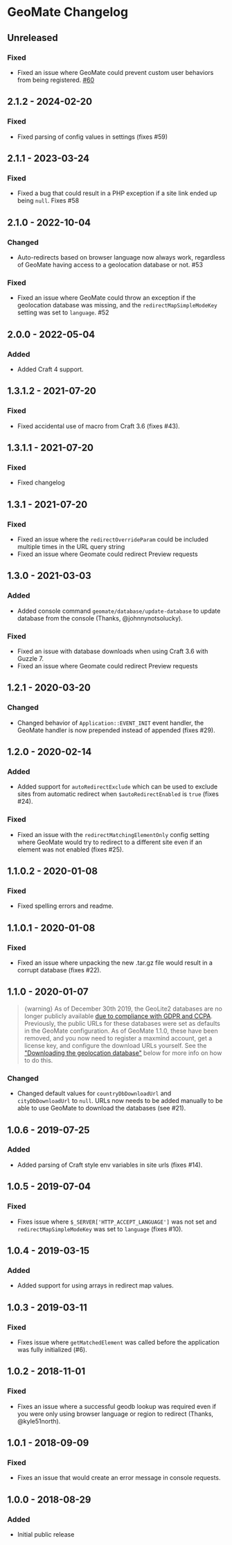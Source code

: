 # GeoMate Changelog

## Unreleased
### Fixed
- Fixed an issue where GeoMate could prevent custom user behaviors from being registered. [#60](https://github.com/vaersaagod/geomate/issues/60)

## 2.1.2 - 2024-02-20  
### Fixed
- Fixed parsing of config values in settings (fixes #59)

## 2.1.1 - 2023-03-24  
### Fixed
- Fixed a bug that could result in a PHP exception if a site link ended up being `null`. Fixes #58

## 2.1.0 - 2022-10-04
### Changed  
- Auto-redirects based on browser language now always work, regardless of GeoMate having access to a geolocation database or not. #53  
### Fixed
- Fixed an issue where GeoMate could throw an exception if the geolocation database was missing, and the `redirectMapSimpleModeKey` setting was set to `language`. #52  

## 2.0.0 - 2022-05-04
### Added
- Added Craft 4 support.  

## 1.3.1.2 - 2021-07-20
### Fixed
- Fixed accidental use of macro from Craft 3.6 (fixes #43).

## 1.3.1.1 - 2021-07-20
### Fixed
- Fixed changelog

## 1.3.1 - 2021-07-20
### Fixed
- Fixed an issue where the `redirectOverrideParam` could be included multiple times in the URL query string
- Fixed an issue where Geomate could redirect Preview requests  

## 1.3.0 - 2021-03-03
### Added
- Added console command `geomate/database/update-database` to update database from the console (Thanks, @johnnynotsolucky).

### Fixed
- Fixed an issue with database downloads when using Craft 3.6 with Guzzle 7.
- Fixed an issue where Geomate could redirect Preview requests

## 1.2.1 - 2020-03-20
### Changed
- Changed behavior of `Application::EVENT_INIT` event handler, the GeoMate handler is now prepended instead of appended (fixes #29).

## 1.2.0 - 2020-02-14
### Added
- Added support for `autoRedirectExclude` which can be used to exclude sites from automatic redirect when `$autoRedirectEnabled` is `true` (fixes #24).

### Fixed
- Fixed an issue with the `redirectMatchingElementOnly` config setting where GeoMate would try to redirect to a different site even if an element was not enabled (fixes #25).

## 1.1.0.2 - 2020-01-08
### Fixed
- Fixed spelling errors and readme.

## 1.1.0.1 - 2020-01-08
### Fixed
- Fixed an issue where unpacking the new .tar.gz file would result in a corrupt database (fixes #22).

## 1.1.0 - 2020-01-07

> {warning} As of December 30th 2019, the GeoLite2 databases are no longer publicly available [due to compliance with GDPR and CCPA](https://blog.maxmind.com/2019/12/18/significant-changes-to-accessing-and-using-geolite2-databases/). Previously, the public URLs for these databases were set as defaults in the GeoMate configuration. As of GeoMate 1.1.0, these have been removed, and you now need to register a maxmind account, get a license key, and configure the download URLs yourself. See the ["Downloading the geolocation database"](https://github.com/vaersaagod/geomate#downloading-the-geolocation-database) below for more info on how to do this.

### Changed
- Changed default values for `countryDbDownloadUrl` and `cityDbDownloadUrl` to `null`. URLs now needs to be added manually to be able to use GeoMate to download the databases (see #21).

## 1.0.6 - 2019-07-25
### Added
- Added parsing of Craft style env variables in site urls (fixes #14).

## 1.0.5 - 2019-07-04
### Fixed
- Fixes issue where `$_SERVER['HTTP_ACCEPT_LANGUAGE']` was not set and `redirectMapSimpleModeKey` was set to `language` (fixes #10).

## 1.0.4 - 2019-03-15
### Added
- Added support for using arrays in redirect map values.

## 1.0.3 - 2019-03-11
### Fixed
- Fixes issue where `getMatchedElement` was called before the application was fully initialized (#6).

## 1.0.2 - 2018-11-01
### Fixed
- Fixes an issue where a successful geodb lookup was required even if you were only using browser language or region to redirect (Thanks, @kyle51north).

## 1.0.1 - 2018-09-09
### Fixed
- Fixes an issue that would create an error message in console requests.

## 1.0.0 - 2018-08-29
### Added
- Initial public release
